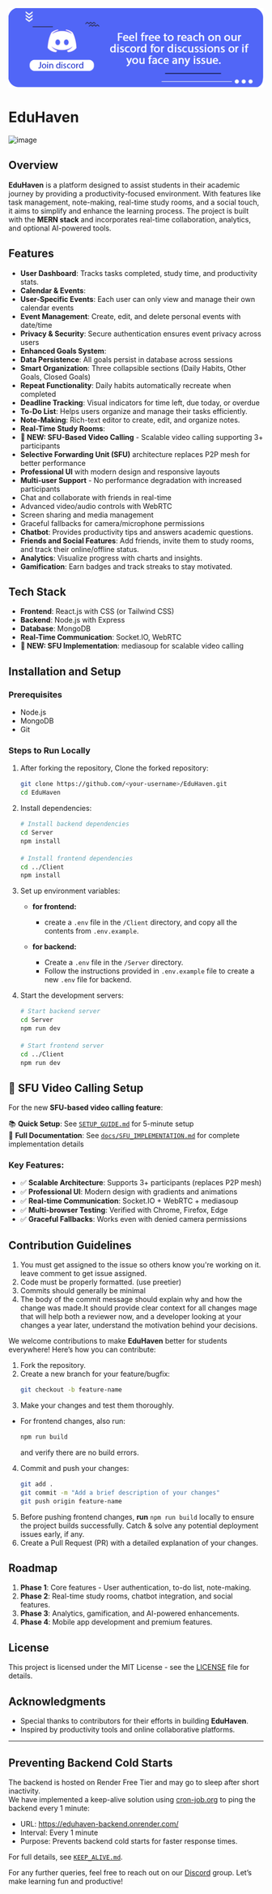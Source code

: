 [![join our group on discord](./Client/public/joinDiscordIcon.png)
](https://discord.gg/yMBMNdmC)

# EduHaven

![image](https://github.com/user-attachments/assets/970c84bf-ac78-4583-af73-d2b8b4b393b0)

## Overview

**EduHaven** is a platform designed to assist students in their academic journey by providing a productivity-focused environment. With features like task management, note-making, real-time study rooms, and a social touch, it aims to simplify and enhance the learning process. The project is built with the **MERN stack** and incorporates real-time collaboration, analytics, and optional AI-powered tools.

## Features

- **User Dashboard**: Tracks tasks completed, study time, and productivity stats.
- **Calendar & Events**: 
 - **User-Specific Events**: Each user can only view and manage their own calendar events
 - **Event Management**: Create, edit, and delete personal events with date/time
 - **Privacy & Security**: Secure authentication ensures event privacy across users
- **Enhanced Goals System**: 
 - **Data Persistence**: All goals persist in database across sessions
 - **Smart Organization**: Three collapsible sections (Daily Habits, Other Goals, Closed Goals)
 - **Repeat Functionality**: Daily habits automatically recreate when completed
 - **Deadline Tracking**: Visual indicators for time left, due today, or overdue
- **To-Do List**: Helps users organize and manage their tasks efficiently.
- **Note-Making**: Rich-text editor to create, edit, and organize notes.
- **Real-Time Study Rooms**:
 - **🚀 NEW: SFU-Based Video Calling** - Scalable video calling supporting 3+ participants
 - **Selective Forwarding Unit (SFU)** architecture replaces P2P mesh for better performance
 - **Professional UI** with modern design and responsive layouts
 - **Multi-user Support** - No performance degradation with increased participants
 - Chat and collaborate with friends in real-time
 - Advanced video/audio controls with WebRTC
 - Screen sharing and media management
 - Graceful fallbacks for camera/microphone permissions
- **Chatbot**: Provides productivity tips and answers academic questions.
- **Friends and Social Features**: Add friends, invite them to study rooms, and track their online/offline status.
- **Analytics**: Visualize progress with charts and insights.
- **Gamification**: Earn badges and track streaks to stay motivated.

## Tech Stack

- **Frontend**: React.js with CSS (or Tailwind CSS)
- **Backend**: Node.js with Express
- **Database**: MongoDB
- **Real-Time Communication**: Socket.IO, WebRTC
- **🚀 NEW: SFU Implementation**: mediasoup for scalable video calling

## Installation and Setup

### Prerequisites

- Node.js
- MongoDB
- Git

### Steps to Run Locally

1. After forking the repository, Clone the forked repository:

   ```bash
   git clone https://github.com/<your-username>/EduHaven.git
   cd EduHaven
   ```

2. Install dependencies:

   ```bash
   # Install backend dependencies
   cd Server
   npm install

   # Install frontend dependencies
   cd ../Client
   npm install
   ```

3. Set up environment variables:

   - **for frontend:**

     - create a `.env` file in the `/Client` directory, and copy all the contents from `.env.example`.

   - **for backend:**

     - Create a `.env` file in the `/Server` directory.
     - Follow the instructions provided in `.env.example` file to create a new `.env` file for backend.

4. Start the development servers:

   ```bash
   # Start backend server
   cd Server
   npm run dev

   # Start frontend server
   cd ../Client
   npm run dev
   ```

## 🎥 SFU Video Calling Setup

For the new **SFU-based video calling feature**:

📚 **Quick Setup**: See [`SETUP_GUIDE.md`](./SETUP_GUIDE.md) for 5-minute setup  
📖 **Full Documentation**: See [`docs/SFU_IMPLEMENTATION.md`](./docs/SFU_IMPLEMENTATION.md) for complete implementation details

### Key Features:
- ✅ **Scalable Architecture**: Supports 3+ participants (replaces P2P mesh)
- ✅ **Professional UI**: Modern design with gradients and animations  
- ✅ **Real-time Communication**: Socket.IO + WebRTC + mediasoup
- ✅ **Multi-browser Testing**: Verified with Chrome, Firefox, Edge
- ✅ **Graceful Fallbacks**: Works even with denied camera permissions

## Contribution Guidelines

1. You must get assigned to the issue so others know you're working on it. leave comment to get issue assigned.
2. Code must be properly formatted. (use preetier)
3. Commits should generally be minimal
4. The body of the commit message should explain why and how the change was made.It should provide clear context for all changes mage that will help both a reviewer now, and a developer looking at your changes a year later, understand the motivation behind your decisions.

We welcome contributions to make **EduHaven** better for students everywhere! Here’s how you can contribute:

1. Fork the repository.
2. Create a new branch for your feature/bugfix:
   ```bash
   git checkout -b feature-name
   ```
3. Make your changes and test them thoroughly.
- For frontend changes, also run:
  ```bash
  npm run build
  ```
  and verify there are no build errors. 

4. Commit and push your changes:
   ```bash
   git add .
   git commit -m "Add a brief description of your changes"
   git push origin feature-name
   ```
5. Before pushing frontend changes, **run** `npm run build` locally to ensure the project builds successfully. Catch & solve any potential deployment issues early, if any.
6. Create a Pull Request (PR) with a detailed explanation of your changes.

## Roadmap

1. **Phase 1**: Core features - User authentication, to-do list, note-making.
2. **Phase 2**: Real-time study rooms, chatbot integration, and social features.
3. **Phase 3**: Analytics, gamification, and AI-powered enhancements.
4. **Phase 4**: Mobile app development and premium features.

## License

This project is licensed under the MIT License - see the [LICENSE](LICENSE) file for details.

## Acknowledgments

- Special thanks to contributors for their efforts in building **EduHaven**.
- Inspired by productivity tools and online collaborative platforms.

---


## Preventing Backend Cold Starts
The backend is hosted on Render Free Tier and may go to sleep after short inactivity.  
We have implemented a keep-alive solution using [cron-job.org](https://cron-job.org/) to ping the backend every 1 minute:

- URL: https://eduhaven-backend.onrender.com/
- Interval: Every 1 minute
- Purpose: Prevents backend cold starts for faster response times.

For full details, see [`KEEP_ALIVE.md`](KEEP_ALIVE.md).


For any further queries, feel free to reach out on our [Discord](https://discord.gg/yMBMNdmC) group. Let’s make learning fun and productive!
